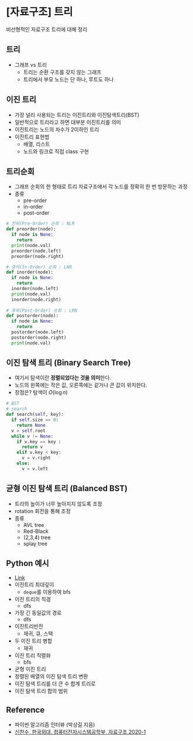 # [자료구조] 트리


비선형적인 자료구조 트리에 대해 정리

<!--more-->

## 트리
- 그래프 vs 트리
  - 트리는 순환 구조를 갖지 않는 그래프
  - 트리에서 부모 노드는 단 하나, 루트도 하나

## 이진 트리
- 가장 널리 사용되는 트리는 이진트리와 이진탐색트리(BST)
- 일반적으로 트리라고 하면 대부분 이진트리를 의미
- 이진트리는 노드의 차수가 2이하인 트리
- 이진트리 표현법
  - 배열, 리스트
  - 노드와 링크로 직접 class 구현

## 트리순회
- 그래프 순회의 한 형태로 트리 자료구조에서 각 노드를 정확히 한 번 방문하는 과정
- 종류
  - pre-order
  - in-order
  - post-order

```python
# 전위(Pre-Order) 순회 : NLR
def preorder(node):
  if node is None:
    return
  print(node.val)
  preorder(node.left)
  preorder(node.right)

# 중의(In-Order) 순회 : LNR
def inorder(node):
  if node is None:
    return
  inorder(node.left)
  print(node.val)
  inorder(node.right)
  
# 후위(Post-Order) 순회 : LRN
def postorder(node):
  if node in None:
    return
  postorder(node.left)
  postorder(node.right)
  print(node.val)
```

## 이진 탐색 트리 (Binary Search Tree)
- 여기서 탐색이란 **정렬되었다는 것을 의미**한다.
- 노드의 왼쪽에는 작은 값, 오른쪽에는 같거나 큰 값이 위치한다.
- 장점은? 탐색이 $O(\log n)$

```python
# BST
# search
def search(self, key):
  if self.size == 0:
    return None
  v = self.root
  while v != None:
    if v.key == key :
      return v
    elif v.key < key:
      v = v.right
    else:
      v = v.left
```

## 균형 이진 탐색 트리 (Balanced BST)
- 트리의 높이가 너무 높아지지 않도록 조정
- rotation 회전을 통해 조정
- 종류
  - AVL tree
  - Red-Black
  - (2,3,4) tree
  - splay tree

## Python 예시
- [Link](https://github.com/minsoo9506/DS-AL-study)
- 이진트리 최대깊이
  - `deque`를 이용하여 bfs
- 이진 트리의 직경
  - dfs
- 가장 긴 동일값의 경로
  - dfs
- 이진트리반전
  - 재귀, 큐, 스택
- 두 이진 트리 병합
  - 재귀
- 이진 트리 직렬화
  - bfs
- 균형 이진 트리
- 정렬된 배열의 이진 탐색 트리 변환
- 이진 탐색 트리를 더 큰 수 합계 트리로
- 이진 탐색 트리 합의 범위

## Reference
- 파이썬 알고리즘 인터뷰 (박상길 지음)
- [신찬수, 한국외대, 컴퓨터전자시스템공학부, 자료구조 2020-1](https://www.youtube.com/playlist?list=PLsMufJgu5933ZkBCHS7bQTx0bncjwi4PK)
